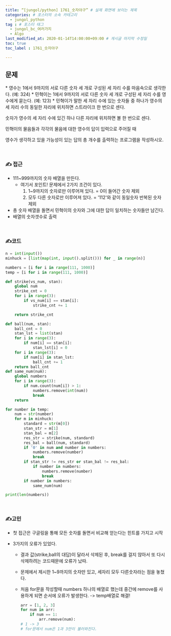 ```yaml
---
title: “[jungol/python] 1761_숫자야구” # 실제 화면에 보이는 제목
categories: # 포스터의 소속 카테고리
  - jungol_python
tag : # 포스터 태그
  - jungol_bc_여러가지
  - Algo
last_modified_at: 2020-01-14T14:00:00+09:00 # 게시글 마지막 수정일
toc: true
toc_label : 1761_숫자야구

---
```



## 문제 

[문제링크]: http://jungol.co.kr/bbs/board.php?bo_table=pbank&amp;wr_id=1035&amp;sca=2060

\* 영수는 1에서 9까지의 서로 다른 숫자 세 개로 구성된 세 자리 수를 마음속으로 생각한다. (예: 324)
\* 민혁이는 1에서 9까지의 서로 다른 숫자 세 개로 구성된 세 자리 수를 영수에게 묻는다. (예: 123)
\* 민혁이가 말한 세 자리 수에 있는 숫자들 중 하나가 영수의 세 자리 수의 동일한 자리에 위치하면 스트라이크 한 번으로 센다. 

숫자가 영수의 세 자리 수에 있긴 하나 다른 자리에 위치하면 볼 한 번으로 센다.



민혁이의 물음들과 각각의 물음에 대한 영수의 답이 입력으로 주어질 때 

영수가 생각하고 있을 가능성이 있는 답의 총 개수를 출력하는 프로그램을 작성하시오.



<br>



### ✍ 접근

- 111~999까지의 숫자 배열을 만든다.
  - 여기서 포인트! 문제에서 2가지 조건이 있다. 
    1. 1~9까지의 숫자로만 이루어져 있다. = 0이 들어간 숫자 제외
    2. 모두 다른 숫자로만 이루어져 있다. = '112'와 같이 동일숫자 반복된 숫자 제외
- 총 숫자 배열을 돌면서 민혁이의 숫자와 그에 대한 답이 일치하는 숫자들만 남긴다.
- 배열의 숫자갯수로 출력 

<br>



### ✍코드 

```python
n = int(input())
minhuck = [list(map(int, input().split())) for _ in range(n)]

numbers = [i for i in range(111, 1000)]
temp = [i for i in range(111, 1000)]

def strike(vs_num, stan):
    global num
    strike_cnt = 0
    for i in range(3):
        if vs_num[i] == stan[i]:
            strike_cnt += 1

    return strike_cnt

def ball(num, stan):
    ball_cnt = 0
    stan_lst = list(stan)
    for i in range(3):
        if num[i] == stan[i]:
            stan_lst[i] = 0
    for i in range(3):
        if num[i] in stan_lst:
            ball_cnt += 1
    return ball_cnt
def same_num(num):
    global numbers
    for i in range(3):
        if num.count(num[i]) > 1:
            numbers.remove(int(num))
            break
    return

for number in temp:
    num = str(number)
    for m in minhuck:
        standard = str(m[0])
        stan_str = m[1]
        stan_bal = m[2]
        res_str = strike(num, standard)
        res_bal = ball(num, standard)
        if '0' in num and number in numbers:
            numbers.remove(number)
            break
        if stan_str != res_str or stan_bal != res_bal:
            if number in numbers:
                numbers.remove(number)
                break
        if number in numbers:
            same_num(num)

print(len(numbers))

```

<br>



### ✍고민

- 첫 접근은 구글링을 통해 모든 숫자를 돌면서 비교해 얻는다는 힌트를 가지고 시작

- 3가지의 오류가 있었다.

  - 결과 값(strike,ball의 대답)이 달라서 삭제된 후, break를 걸지 않아서 또 다시 삭제하려는 코드때문에 오류가 났따.

  - 문제에서 제시한 1~9까지의 숫자만 있고, 세자리 모두 다른숫자라는 점을 놓쳤다.

  - 처음 for문을 작성할때 numbers 하나의 배열로 했는데 중간에 remove를 사용하게 되면 순서에 오류가 발생한다. -> temp배열로 해결!

    ```python
    arr = [1, 2, 3]
    for num in arr:
        if num == 1:
            arr.remove(num):
    # 1 -> 3             
    # for문에서 num은 1과 3만이 불러와진다.
    ```

    

